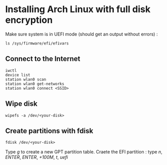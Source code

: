 # Installing Arch Linux with full disk encryption

Make sure system is in UEFI mode (should get an output without errors) :
```
ls /sys/firmware/efi/efivars
```
## Connect to the Internet
```
iwctl
device list
station wlan0 scan
station wlan0 get-networks
station wlan0 connect <SSID>
```

## Wipe disk
```
wipefs -a /dev/<your-disk>
```

## Create partitions with fdisk
```
fdisk /dev/<your-disk>
```
Type *g* to create a new GPT partition table.
Craete the EFI partition : type *n*, *ENTER*, *ENTER*, *+100M*, *t*, *uefi*


```
```
```
```
```
```
```
```
```
```
